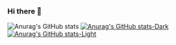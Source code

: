 ### Hi there 👋

![Anurag's GitHub stats](https://github-readme-stats.vercel.app/api?username=ablewong&hide=contribs,prs)
[![Anurag's GitHub stats-Dark](https://github-readme-stats.vercel.app/api?username=ablewong&show_icons=true&theme=dark#gh-dark-mode-only)](https://github.com/ablewong/github-readme-stats#gh-dark-mode-only)
[![Anurag's GitHub stats-Light](https://github-readme-stats.vercel.app/api?username=ablewong&show_icons=true&theme=default#gh-light-mode-only)](https://github.com/ablewong/github-readme-stats#gh-light-mode-only)

<!--
**Ablewong/ablewong** is a ✨ _special_ ✨ repository because its `README.md` (this file) appears on your GitHub profile.

Here are some ideas to get you started:

- 🔭 I’m currently working on ...
- 🌱 I’m currently learning ...
- 👯 I’m looking to collaborate on ...
- 🤔 I’m looking for help with ...
- 💬 Ask me about ...
- 📫 How to reach me: ...
- 😄 Pronouns: ...
- ⚡ Fun fact: ...
-->
